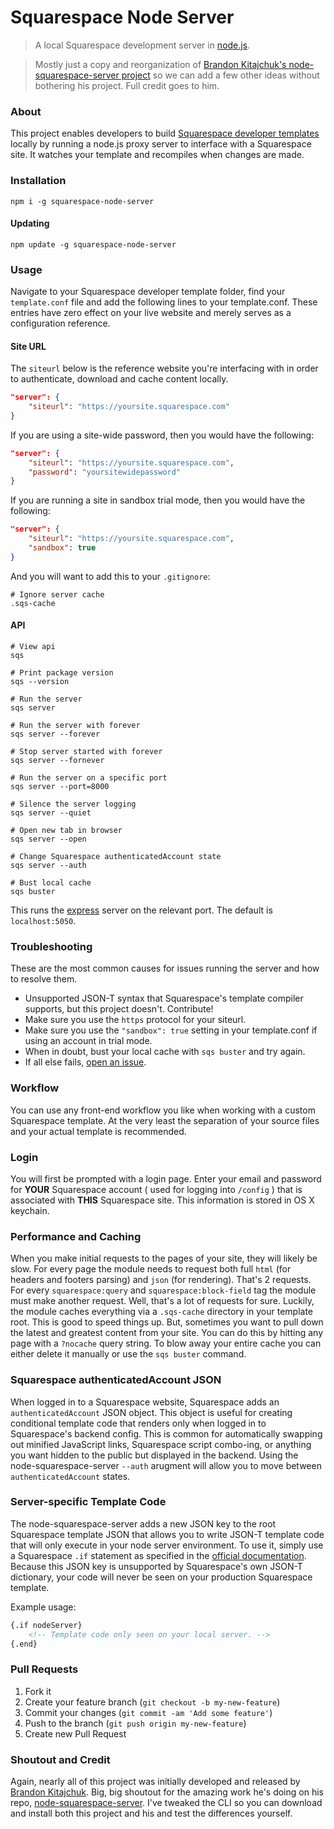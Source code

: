 # Squarespace Node Server
> A local Squarespace development server in [node.js](http://nodejs.org/).

> Mostly just a copy and reorganization of [Brandon Kitajchuk's node-squarespace-server project](https://github.com/NodeSquarespace/node-squarespace-server) so we can add a few other ideas without bothering his project. Full credit goes to him.


### About
This project enables developers to build [Squarespace developer templates](http://developers.squarespace.com) locally by running a node.js proxy server to interface with a Squarespace site. It watches your template and recompiles when changes are made.


### Installation
```shell
npm i -g squarespace-node-server
```

#### Updating
```shell
npm update -g squarespace-node-server
```


### Usage
Navigate to your Squarespace developer template folder, find your `template.conf` file and add the following lines to your template.conf. These entries have zero effect on your live website and merely serves as a configuration reference.

#### Site URL
The `siteurl` below is the reference website you're interfacing with in order to authenticate, download and cache content locally.

```json
"server": {
    "siteurl": "https://yoursite.squarespace.com"
}
```

If you are using a site-wide password, then you would have the following:

```json
"server": {
    "siteurl": "https://yoursite.squarespace.com",
    "password": "yoursitewidepassword"
}
```

If you are running a site in sandbox trial mode, then you would have the following:

```json
"server": {
    "siteurl": "https://yoursite.squarespace.com",
    "sandbox": true
}
```

And you will want to add this to your `.gitignore`:

```shell
# Ignore server cache
.sqs-cache
```

#### API

```shell
# View api
sqs

# Print package version
sqs --version

# Run the server
sqs server

# Run the server with forever
sqs server --forever

# Stop server started with forever
sqs server --fornever

# Run the server on a specific port
sqs server --port=8000

# Silence the server logging
sqs server --quiet

# Open new tab in browser
sqs server --open

# Change Squarespace authenticatedAccount state
sqs server --auth

# Bust local cache
sqs buster
```

This runs the [express](http://expressjs.com) server on the relevant port. The default is `localhost:5050`.



### Troubleshooting
These are the most common causes for issues running the server and how to resolve them.

- Unsupported JSON-T syntax that Squarespace's template compiler supports, but this project doesn't. Contribute!
- Make sure you use the `https` protocol for your siteurl.
- Make sure you use the `"sandbox": true` setting in your template.conf if using an account in trial mode.
- When in doubt, bust your local cache with `sqs buster` and try again.
- If all else fails, [open an issue](issues/new).



### Workflow
You can use any front-end workflow you like when working with a custom Squarespace template. At the very least the separation of your source files and your actual template is recommended.



### Login
You will first be prompted with a login page. Enter your email and password for __YOUR__ Squarespace account ( used for logging into `/config` ) that is associated with __THIS__ Squarespace site. This information is stored in OS X keychain.



### Performance and Caching
When you make initial requests to the pages of your site, they will likely be slow. For every page the module needs to request both full `html` (for headers and footers parsing) and `json` (for rendering). That's 2 requests. For every `squarespace:query` and `squarespace:block-field` tag the module must make another request. Well, that's a lot of requests for sure. Luckily, the module caches everything via a `.sqs-cache` directory in your template root. This is good to speed things up. But, sometimes you want to pull down the latest and greatest content from your site. You can do this by hitting any page with a `?nocache` query string. To blow away your entire cache you can either delete it manually or use the `sqs buster` command.



### Squarespace authenticatedAccount JSON
When logged in to a Squarespace website, Squarespace adds an `authenticatedAccount` JSON object. This object is useful for creating conditional template code that renders only when logged in to Squarespace's backend config. This is common for automatically swapping out minified JavaScript links, Squarespace script combo-ing, or anything you want hidden to the public but displayed in the backend. Using the node-squarespace-server `--auth` arugment will allow you to move between `authenticatedAccount` states.



### Server-specific Template Code
The node-squarespace-server adds a new JSON key to the root Squarespace template JSON that allows you to write JSON-T template code that will only execute in your node server environment. To use it, simply use a Squarespace `.if` statement as specified in the [official documentation](https://developers.squarespace.com/templating-basics/). Because this JSON key is unsupported by Squarespace's own JSON-T dictionary, your code will never be seen on your production Squarespace template. 

Example usage:

```html
{.if nodeServer}
    <!-- Template code only seen on your local server. -->
{.end}
```



### Pull Requests
1. Fork it
2. Create your feature branch (`git checkout -b my-new-feature`)
3. Commit your changes (`git commit -am 'Add some feature'`)
4. Push to the branch (`git push origin my-new-feature`)
5. Create new Pull Request



### Shoutout and Credit
Again, nearly all of this project was initially developed and released by [Brandon Kitajchuk](https://github.com/kitajchuk). Big, big shoutout for the amazing work he's doing on his repo, [node-squarespace-server](https://github.com/nodesquarespace/node-squarespace-server). I've tweaked the CLI so you can download and install both this project and his and test the differences yourself.